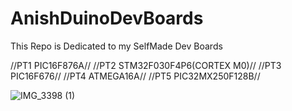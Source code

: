 # AnishDuinoDevBoards
This Repo is Dedicated to my SelfMade Dev Boards

//PT1 PIC16F876A//
//PT2 STM32F030F4P6(CORTEX M0)//
//PT3 PIC16F676//
//PT4 ATMEGA16A//
//PT5 PIC32MX250F128B//



![IMG_3398 (1)](https://user-images.githubusercontent.com/38411333/187067073-7757efb3-bd40-4141-bef0-ffeeab5de167.jpg)
